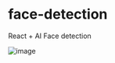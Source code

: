 # face-detection
React + AI  Face detection 

![image](https://user-images.githubusercontent.com/77146598/215508267-be06f9e6-877b-4ec3-8265-71419cc8ba14.png)
